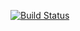 [![Build Status](https://travis-ci.org/Wizyma/express-routes-manager.svg?branch=master)](https://travis-ci.org/jsparanoguy/express-routes-manager)
